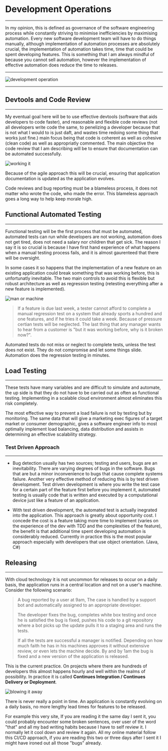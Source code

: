 # Development Operations

---

In my opinion, this is defined as governance of the software engineering process while constantly striving to minimise inefficiencies by maximising automation. Every new software development team will have to do things manually, although implementation of automation processes are absolutely crucial, the implementation of automation takes time, time that could be spent developing features. This is something that I am always mindful of because you cannot sell automation, however the implementation of effective automation does reduce the time to releases.

---

<div>
	<img class="img-fluid" src="static/img/dev-ops.gif" alt="development operation">  
</div>

---

## Devtools and Code Review

---

My eventual goal here will be to use effective devtools (software that aids developers to code faster), and reasonable and flexible code reviews (not all developers write code the same, to penelizing a developer because that is not what I would to is just daft, and wastes time redoing some thing that works just fine.) main focus being that code is coherent as well as cohesive (clean code) as well as appropriatly commented. The main objective the code review that I am describing will be to ensure that documentation can be automated successfully.

<div>
	<img class="img-fluid" src="static/img/working-it.gif" alt="working it">  
</div>

Because of the agile approach this will be crucial, ensuring that application documentation is updated as the application evolves.

Code reviews and bug reporting must be a blameless process, it does not matter who wrote the code, who made the error. This blameless approach goes a long way to help keep morale high.

## Functional Automated Testing

---

Functional testing will be the first process that must be automated, automated tests can run while developers are not working, automation does not get tired, does not need a salary nor children that get sick. The reason I say it is so crucial is because I have first hand experience of what happens when a manual testing process fails, and it is almost gaurenteed that there will be oversight.

In some cases it so happens that the implementation of a new feature on an existing application could break something that was working before, this is unfortunatly inevitable. The two main controls to avoid this is flexible but robust architecture as well as regression testing (retesting everything after a new feature is implemented).  

<div>
	<img class="img-fluid" src="static/img/man-or-machine.gif" alt="man or machine">  
</div>

> If a feature is due last week, a tester cannot afford to complete a manual regression test on a system that already sports a hundred and one features, and if he tries it could take a week. Because of pressure certian tests will be neglected. The last thing that any manager wants to hear from a customer is "but it was working before, why is it broken now?". 

Automated tests do not miss or neglect to complete tests, unless the test does not exist. They do not compromise and let some things slide. Automation does the regression testing in minutes.

## Load Testing

---

These tests have many variables and are difficult to simulate and automate, the up side is that they do not have to be carried out as often as functional testing. Implementing in a scalable cloud environment almost eliminates this risk completely. 

The most effective way to prevent a load failure is not by testing but by monitoring. The same data that will give a marketing exec figures of a target market or consumer demographic, gives a software engineer info to most optimally implement load balancing, data distribution and assists in determining an effective scalability strategy. 

### Test Driven Approach

---

- Bug detection usually has two sources; testing and users, bugs are an inevitability. There are varying degrees of bugs in the software. Bugs that are but a minor inconvenience to bugs that cause complete systems failure. Another very effective method of reducing this is by test driven development. Test driven development is where you write the test case for a certain part of the feature first before you implement it, automated testing is usually code that is written and executed by a computational device just like a feature of an application. 

- With test driven development, the automated test is actually inegrated into the application. This approach is greatly about opportunity cost. I concede the cost is a feature taking more time to implement (varies on the experience of the dev with TDD and the complexities of the feature), the benefit is that additional time spent developing automation is considerably reduced. Currently in practice this is the most popular approach especially with developers that use object orientation. (Java, C#)

## Releasing

---

With cloud technology it is not uncommon for releases to occur on a daily basis, the application runs in a central location and not on a user's machine. Consider the following scenario:

> A bug reported by a user at 9am, The case is handled by a support bot and automatically assigned to an appropriate developer. 
>
> The developer fixes the bug, completes white box testing and once he is satisfied the bug is fixed, pushes his code to a git repository where a bot picks up the update pulls it to a staging area and runs the tests.
>
> If all the tests are successful a manager is notified. Depending on how much faith he has in his machines approves it without extensive review, or even lets the machine decide. By and by 1am the bug is fixed and a new version of the application is released. 

This is the current practice. On projects where there are hundreds of developers this almost happens hourly and well within the realms of possibility. In practice it is called **Continues Integration / Continues Delivery or Deployment**.

<div>
<img class="img-fluid" src="static/img/globe-7.gif" alt="blowing it away">  
</div>

There is never really a point in time. An application is constantly evolving on a daily basis, no more lengthy lead times for features to be released. 

For example this very site, If you are reading it the same day I sent it, you could probably encounter some broken sentences, over user of the word "that" and all my bad writing habits because I have to self review it. I normally let it cool down and review it again. All my online material follow this CI/CD approach, if you are reading this two or three days after I sent it I might have ironed out all those "bugs" already.	